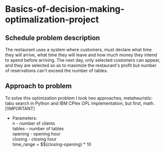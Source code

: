 # Basics-of-decision-making-optimalization-project
## Schedule problem description
The restaurant uses a system where customers, must declare what time they will arrive,
what time they will leave and how much money they intend to spend before arriving.
The next day, only selected customers can appear, and they are selected so as to
maximize the restaurant's profit but number of reservations can't exceed the number of tables.
## Approach to problem
To solve this optimization problem I took two approaches,
metaheuristic: tabu search in Python and IBM CPlex OPL implementation, but first, math.
[!IMPORTANT]
- Parameters:  
  n - number of clients  
  tables - number of tables  
  opening - opening hour  
  closing - closing hour  
  time_range = $$(closing-opening) * 10  
  
